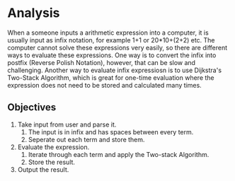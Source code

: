 **Analysis**
============

When a someone inputs a arithmetic expression into a computer, it is usually input as infix notation, for example 1+1 or 20*10+(2+2) etc. The computer cannot solve these expressions very easily, so there are different ways to evaluate these expressions. One way is to convert the infix into postfix (Reverse Polish Notation), however, that can be slow and challenging. Another way to evaluate infix expressiosn is to use Dijkstra's Two-Stack Algorithm, which is great for one-time evaluation where the expression does not need to be stored and calculated many times.

**Objectives**
--------------

1. Take input from user and parse it.
    1. The input is in infix and has spaces between every term.
    1. Seperate out each term and store them.
2. Evaluate the expression.
    1. Iterate through each term and apply the Two-stack Algorithm.
    1. Store the result.
3. Output the result.